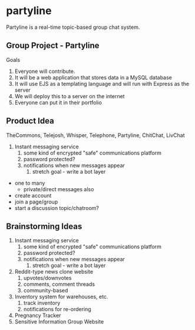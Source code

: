 # partyline
Partyline is a real-time topic-based group chat system.

Group Project - Partyline
-------------------------

Goals
1. Everyone will contribute.
2. It will be a web application that stores data in a MySQL database
3. It will use EJS as a templating language and will run with Express as the server
4. We will deploy this to a server on the internet
5. Everyone can put it in their portfolio

Product Idea
------------

TheCommons, Telejosh, Whisper, Telephone, Partyline, ChitChat, 
LivChat

1. Instant messaging service
   1. some kind of encrypted "safe" communications platform
   2. password protected?
   3. notifications when new messages appear
      1. stretch goal - write a bot layer
 
- one to many
  - private/direct messages also
- create account
- join a page/group
- start a discussion topic/chatroom?

Brainstorming Ideas
-------------------

1. Instant messaging service
   1. some kind of encrypted "safe" communications platform
   2. password protected?
   3. notifications when new messages appear
      1. stretch goal - write a bot layer
2. Reddit-type news clone website
   1. upvotes/downvotes
   2. comments, comment threads
   3. community-based
3. Inventory system for warehouses, etc.
   1. track inventory
   2. notifications for re-ordering
4. Pregnancy Tracker
5. Sensitive Information Group Website


